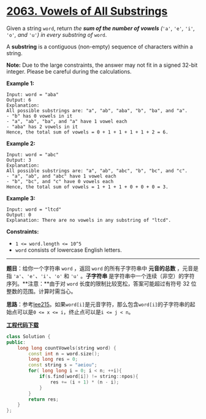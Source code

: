 # [2063. Vowels of All Substrings](https://leetcode.com/problems/vowels-of-all-substrings/)

Given a string `word`, return *the **sum of the number of vowels** (*`'a'`, `'e'`*,* `'i'`*,* `'o'`*, and* `'u'`*)* *in every substring of* `word`.

A **substring** is a contiguous (non-empty) sequence of characters within a string.

**Note:** Due to the large constraints, the answer may not fit in a signed 32-bit integer. Please be careful during the calculations.

**Example 1:**

```
Input: word = "aba"
Output: 6
Explanation:
All possible substrings are: "a", "ab", "aba", "b", "ba", and "a".
- "b" has 0 vowels in it
- "a", "ab", "ba", and "a" have 1 vowel each
- "aba" has 2 vowels in it
Hence, the total sum of vowels = 0 + 1 + 1 + 1 + 1 + 2 = 6.
```

**Example 2:**

```
Input: word = "abc"
Output: 3
Explanation:
All possible substrings are: "a", "ab", "abc", "b", "bc", and "c".
- "a", "ab", and "abc" have 1 vowel each
- "b", "bc", and "c" have 0 vowels each
Hence, the total sum of vowels = 1 + 1 + 1 + 0 + 0 + 0 = 3.
```

**Example 3:**

```
Input: word = "ltcd"
Output: 0
Explanation: There are no vowels in any substring of "ltcd".
```

**Constraints:**

- `1 <= word.length <= 10^5`
- `word` consists of lowercase English letters.

-----

**题目**：给你一个字符串 `word` ，返回 `word` 的所有子字符串中 **元音的总数** ，元音是指 `'a'`、`'e'`*、*`'i'`*、*`'o'` 和 `'u'` 。**子字符串** 是字符串中一个连续（非空）的字符序列。**注意：**由于对 `word` 长度的限制比较宽松，答案可能超过有符号 32 位整数的范围。计算时需当心。

**思路**：参考[lee215](https://leetcode.com/problems/vowels-of-all-substrings/discuss/1563780/JavaC++Python-Easy-and-Concise-O(n))。如果`word[i]`是元音字符，那么包含`word[i]`的子字符串的起始点可以是`0 <= x <= i`，终止点可以是`i <= j < n`。

[**工程代码下载**](https://github.com/shenkh/leetcode)

```cpp
class Solution {
public:
    long long countVowels(string word) {
        const int n = word.size();
        long long res = 0;
        const string s = "aeiou";
        for( long long i = 0; i < n; ++i){
            if(s.find(word[i]) != string::npos){
                res += (i + 1) * (n - i);
            }
        }
        return res;
    }
};
```
